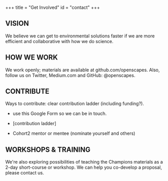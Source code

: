 +++
title = "Get Involved"
id = "contact"
+++

## VISION

We believe we can get to environmental solutions faster if we are more efficient and collaborative with how we do science.

## HOW WE WORK

We work openly; materials are available at github.com/openscapes.
Also, follow us on Twitter, Medium.com and GitHub: @openscapes.

## CONTRIBUTE

Ways to contribute: clear contribution ladder (including funding?).

- use this Google Form so we can be in touch.

- [contribution ladder]
- Cohort2 mentor or mentee (nominate yourself and others)


## WORKSHOPS & TRAINING

We're also exploring possibilities of teaching the Champions materials as a 2-day short-course or workshop. We can help you co-develop a proposal, please contact us. 